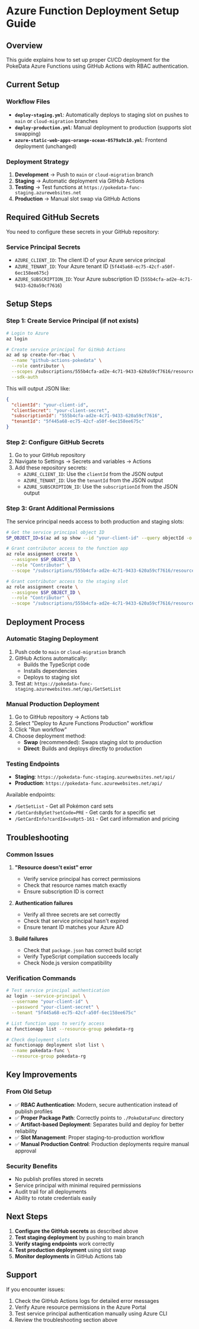 # Azure Function Deployment Setup Guide

## Overview
This guide explains how to set up proper CI/CD deployment for the PokeData Azure Functions using GitHub Actions with RBAC authentication.

## Current Setup

### Workflow Files
- **`deploy-staging.yml`**: Automatically deploys to staging slot on pushes to `main` or `cloud-migration` branches
- **`deploy-production.yml`**: Manual deployment to production (supports slot swapping)
- **`azure-static-web-apps-orange-ocean-0579a9c10.yml`**: Frontend deployment (unchanged)

### Deployment Strategy
1. **Development** → Push to `main` or `cloud-migration` branch
2. **Staging** → Automatic deployment via GitHub Actions
3. **Testing** → Test functions at `https://pokedata-func-staging.azurewebsites.net`
4. **Production** → Manual slot swap via GitHub Actions

## Required GitHub Secrets

You need to configure these secrets in your GitHub repository:

### Service Principal Secrets
- `AZURE_CLIENT_ID`: The client ID of your Azure service principal
- `AZURE_TENANT_ID`: Your Azure tenant ID (`5f445a68-ec75-42cf-a50f-6ec158ee675c`)
- `AZURE_SUBSCRIPTION_ID`: Your Azure subscription ID (`555b4cfa-ad2e-4c71-9433-620a59cf7616`)

## Setup Steps

### Step 1: Create Service Principal (if not exists)
```bash
# Login to Azure
az login

# Create service principal for GitHub Actions
az ad sp create-for-rbac \
  --name "github-actions-pokedata" \
  --role contributor \
  --scopes /subscriptions/555b4cfa-ad2e-4c71-9433-620a59cf7616/resourceGroups/pokedata-rg \
  --sdk-auth
```

This will output JSON like:
```json
{
  "clientId": "your-client-id",
  "clientSecret": "your-client-secret",
  "subscriptionId": "555b4cfa-ad2e-4c71-9433-620a59cf7616",
  "tenantId": "5f445a68-ec75-42cf-a50f-6ec158ee675c"
}
```

### Step 2: Configure GitHub Secrets
1. Go to your GitHub repository
2. Navigate to Settings → Secrets and variables → Actions
3. Add these repository secrets:
   - `AZURE_CLIENT_ID`: Use the `clientId` from the JSON output
   - `AZURE_TENANT_ID`: Use the `tenantId` from the JSON output  
   - `AZURE_SUBSCRIPTION_ID`: Use the `subscriptionId` from the JSON output

### Step 3: Grant Additional Permissions
The service principal needs access to both production and staging slots:

```bash
# Get the service principal object ID
SP_OBJECT_ID=$(az ad sp show --id "your-client-id" --query objectId -o tsv)

# Grant contributor access to the function app
az role assignment create \
  --assignee $SP_OBJECT_ID \
  --role "Contributor" \
  --scope "/subscriptions/555b4cfa-ad2e-4c71-9433-620a59cf7616/resourceGroups/pokedata-rg/providers/Microsoft.Web/sites/pokedata-func"

# Grant contributor access to the staging slot
az role assignment create \
  --assignee $SP_OBJECT_ID \
  --role "Contributor" \
  --scope "/subscriptions/555b4cfa-ad2e-4c71-9433-620a59cf7616/resourceGroups/pokedata-rg/providers/Microsoft.Web/sites/pokedata-func/slots/staging"
```

## Deployment Process

### Automatic Staging Deployment
1. Push code to `main` or `cloud-migration` branch
2. GitHub Actions automatically:
   - Builds the TypeScript code
   - Installs dependencies
   - Deploys to staging slot
3. Test at: `https://pokedata-func-staging.azurewebsites.net/api/GetSetList`

### Manual Production Deployment
1. Go to GitHub repository → Actions tab
2. Select "Deploy to Azure Functions Production" workflow
3. Click "Run workflow"
4. Choose deployment method:
   - **Swap** (recommended): Swaps staging slot to production
   - **Direct**: Builds and deploys directly to production

### Testing Endpoints
- **Staging**: `https://pokedata-func-staging.azurewebsites.net/api/`
- **Production**: `https://pokedata-func.azurewebsites.net/api/`

Available endpoints:
- `/GetSetList` - Get all Pokémon card sets
- `/GetCardsBySet?setCode=PRE` - Get cards for a specific set
- `/GetCardInfo?cardId=sv8pt5-161` - Get card information and pricing

## Troubleshooting

### Common Issues

1. **"Resource doesn't exist" error**
   - Verify service principal has correct permissions
   - Check that resource names match exactly
   - Ensure subscription ID is correct

2. **Authentication failures**
   - Verify all three secrets are set correctly
   - Check that service principal hasn't expired
   - Ensure tenant ID matches your Azure AD

3. **Build failures**
   - Check that `package.json` has correct build script
   - Verify TypeScript compilation succeeds locally
   - Check Node.js version compatibility

### Verification Commands
```bash
# Test service principal authentication
az login --service-principal \
  --username "your-client-id" \
  --password "your-client-secret" \
  --tenant "5f445a68-ec75-42cf-a50f-6ec158ee675c"

# List function apps to verify access
az functionapp list --resource-group pokedata-rg

# Check deployment slots
az functionapp deployment slot list \
  --name pokedata-func \
  --resource-group pokedata-rg
```

## Key Improvements

### From Old Setup
- ✅ **RBAC Authentication**: Modern, secure authentication instead of publish profiles
- ✅ **Proper Package Path**: Correctly points to `./PokeDataFunc` directory
- ✅ **Artifact-based Deployment**: Separates build and deploy for better reliability
- ✅ **Slot Management**: Proper staging-to-production workflow
- ✅ **Manual Production Control**: Production deployments require manual approval

### Security Benefits
- No publish profiles stored in secrets
- Service principal with minimal required permissions
- Audit trail for all deployments
- Ability to rotate credentials easily

## Next Steps

1. **Configure the GitHub secrets** as described above
2. **Test staging deployment** by pushing to main branch
3. **Verify staging endpoints** work correctly
4. **Test production deployment** using slot swap
5. **Monitor deployments** in GitHub Actions tab

## Support

If you encounter issues:
1. Check the GitHub Actions logs for detailed error messages
2. Verify Azure resource permissions in the Azure Portal
3. Test service principal authentication manually using Azure CLI
4. Review the troubleshooting section above
